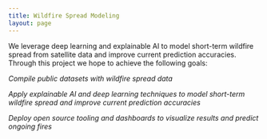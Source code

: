```yaml
---
title: Wildfire Spread Modeling
layout: page
---
```


We leverage deep learning and explainable AI to model short-term wildfire spread from satellite data and improve current prediction accuracies. Through this project we hope to achieve the following goals:

*Compile public datasets with wildfire spread data*

*Apply explainable AI and deep learning techniques to model short-term wildfire spread and improve current prediction accuracies*

*Deploy open source tooling and dashboards to visualize results and predict ongoing fires*